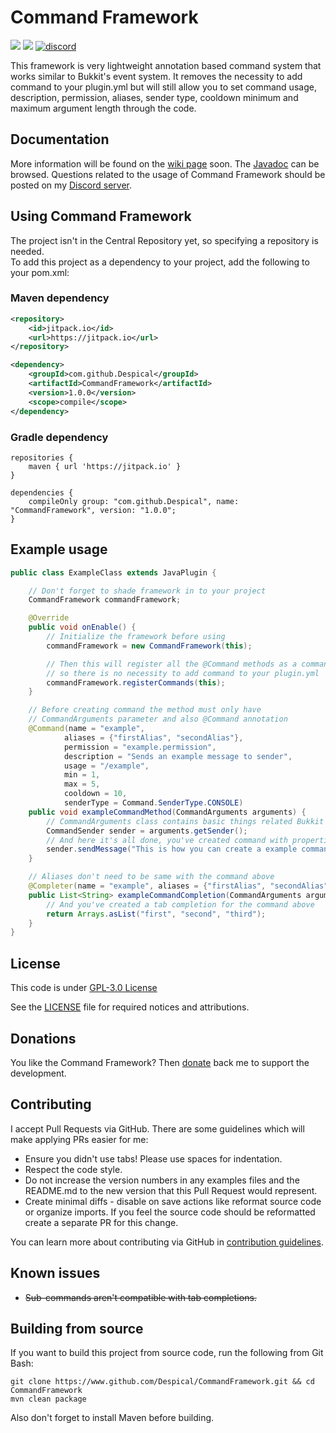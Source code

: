 # Command Framework
[![](https://jitpack.io/v/Despical/CommandFramework.svg)](https://jitpack.io/#Despical/CommandFramework)
[![](https://img.shields.io/badge/javadocs-latest-lime.svg)](https://javadoc.jitpack.io/com/github/Despical/CommandFramework/latest/javadoc/index.html)
[![discord](https://img.shields.io/discord/719922452259668000.svg?color=lime&label=discord)](https://discord.gg/Vhyy4HA)

This framework is very lightweight annotation based command system that works similar to Bukkit's event system. It removes the necessity to
add command to your plugin.yml but will still allow you to set command usage, description, permission, aliases, sender type, cooldown minimum
and maximum argument length through the code.

## Documentation
More information will be found on the [wiki page](https://github.com/Despical/CommandFramework/wiki) soon. The [Javadoc](https://javadoc.jitpack.io/com/github/Despical/CommandFramework/latest/javadoc/index.html) can be browsed. Questions
related to the usage of Command Framework should be posted on my [Discord server](https://discord.com/invite/Vhyy4HA).

## Using Command Framework
The project isn't in the Central Repository yet, so specifying a repository is needed.<br>
To add this project as a dependency to your project, add the following to your pom.xml:

### Maven dependency

```xml
<repository>
    <id>jitpack.io</id>
    <url>https://jitpack.io</url>
</repository>
```
```xml
<dependency>
    <groupId>com.github.Despical</groupId>
    <artifactId>CommandFramework</artifactId>
    <version>1.0.0</version>
    <scope>compile</scope>
</dependency>
```

### Gradle dependency
```
repositories {
    maven { url 'https://jitpack.io' }
}
```
```
dependencies {
    compileOnly group: "com.github.Despical", name: "CommandFramework", version: "1.0.0";
}
```

## Example usage
```java
public class ExampleClass extends JavaPlugin {

    // Don't forget to shade framework in to your project
    CommandFramework commandFramework;

    @Override
    public void onEnable() {
        // Initialize the framework before using
        commandFramework = new CommandFramework(this);

        // Then this will register all the @Command methods as a command
        // so there is no necessity to add command to your plugin.yml
        commandFramework.registerCommands(this);
    }

    // Before creating command the method must only have
    // CommandArguments parameter and also @Command annotation
    @Command(name = "example",
            aliases = {"firstAlias", "secondAlias"},
            permission = "example.permission",
            description = "Sends an example message to sender",
            usage = "/example",
            min = 1,
            max = 5,
            cooldown = 10,
            senderType = Command.SenderType.CONSOLE)
    public void exampleCommandMethod(CommandArguments arguments) {
        // CommandArguments class contains basic things related Bukkit commands
        CommandSender sender = arguments.getSender();
        // And here it's all done, you've created command with properties above!
        sender.sendMessage("This is how you can create a example command using framework.");
    }

    // Aliases don't need to be same with the command above
    @Completer(name = "example", aliases = {"firstAlias", "secondAlias"})
    public List<String> exampleCommandCompletion(CommandArguments arguments) {
        // And you've created a tab completion for the command above
        return Arrays.asList("first", "second", "third");
    }
}
```

## License
This code is under [GPL-3.0 License](http://www.gnu.org/licenses/gpl-3.0.html)

See the [LICENSE](https://github.com/Despical/CommandFramework/blob/main/LICENSE) file for required notices and attributions.

## Donations
You like the Command Framework? Then [donate](https://www.patreon.com/despical) back me to support the development.

## Contributing

I accept Pull Requests via GitHub. There are some guidelines which will make applying PRs easier for me:
+ Ensure you didn't use tabs! Please use spaces for indentation.
+ Respect the code style.
+ Do not increase the version numbers in any examples files and the README.md to the new version that this Pull Request would represent.
+ Create minimal diffs - disable on save actions like reformat source code or organize imports. If you feel the source code should be reformatted create a separate PR for this change.

You can learn more about contributing via GitHub in [contribution guidelines](CONTRIBUTING.md).

## Known issues
* ~~Sub-commands aren't compatible with tab completions.~~

## Building from source
If you want to build this project from source code, run the following from Git Bash:
```
git clone https://www.github.com/Despical/CommandFramework.git && cd CommandFramework
mvn clean package
```
Also don't forget to install Maven before building.
